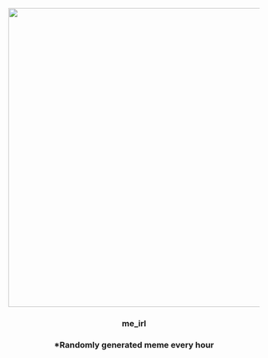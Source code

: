 <p align="center">
        <img src="https://i.redd.it/2755c4b5tvz81.jpg" width="600" height="600">
        </p>
        <h3 align="center">me_irl</h3>
        <h3 align="center">*Randomly generated meme every hour</h3>
    